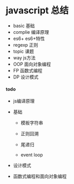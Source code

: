 # javascript 总结

- basic 基础
- complie 编译原理
- es6+ es6+特性
- regexp 正则
- topic 课题
- way js方法
- OOP 面向对象编程
- FP 函数式编程
- DP 设计模式

#### todo

- js编译原理

- 基础

    - 模板字符串

    - 正则回溯

    - 尾递归

    - event loop

- 设计模式

- 函数式编程和面向对象编程